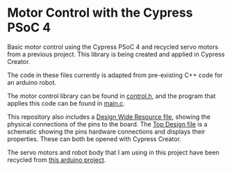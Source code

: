 # Motor Control with the Cypress PSoC 4
Basic motor control using the Cypress PSoC 4 and recycled servo motors from a previous project. This library is being created and applied in Cypress Creator.

The code in these files currently is adapted from pre-existing C++ code for an arduino robot.

The motor control library can be found in [control.h](https://github.com/sabrinabutton/PSoc4-motorcontrol/blob/master/control.h), and the program that applies this code can be found in [main.c](https://github.com/sabrinabutton/PSoc4-motorcontrol/blob/master/main.c).

This repository also includes a [Design Wide Resource file](https://github.com/sabrinabutton/PSoc4-motorcontrol/blob/master/MotorControl.cydwr), showing the physical connections of the pins to the board. The [Top Design file](https://github.com/sabrinabutton/PSoc4-motorcontrol/blob/master/TopDesign/TopDesign.cysch) is a schematic showing the pins hardware connections and displays their properties. These can both be opened with Cypress Creator. 

The servo motors and robot body that I am using in this project have been recycled from [this arduino project](https://github.com/sabrinabutton/microbit-arduino-communication).

